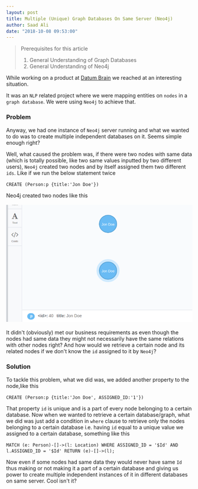 ```yaml
---
layout: post
title: Multiple (Unique) Graph Databases On Same Server (Neo4j)
author: Saad Ali
date: "2018-10-08 09:53:00"
---
```


> Prerequisites for this article<br>
> 1. General Understanding of Graph Databases<br>
> 2. General Understanding of Neo4j<br>

While working on a product at [Datum Brain](https://www.datumbrain.com/) we reached at an interesting situation.

It was an `NLP` related project where we were mapping entities on `nodes` in a `graph database`. We were using `Neo4j` to achieve that.

### Problem
Anyway, we had one instance of `Neo4j` server running and what we wanted to do was to create multiple independent databases on it. Seems simple enough right?

Well, what caused the problem was, if there were two nodes with same data (which is totally possible, like two same values inputted by two different users), `Neo4j` created two nodes and by itself assigned them two different `ids`. Like if we run the below statement twice
```
CREATE (Person:p {title:'Jon Doe'})
```
Neo4j created two nodes like this <br><br>
![](/assets/posts/neo4j-bolt.png)
<br><br>
It didn't (obviously) met our business requirements as even though the nodes had same data they might not necessarily have the same relations with other nodes right? And how would we retrieve a certain node and its related nodes if we don't know the `id` assigned to it by `Neo4j`?

### Solution
To tackle this problem, what we did was, we added another property to the node,like this
```
CREATE (Person:p {title:'Jon Doe', ASSIGNED_ID:'1'})
```
That property `id` is unique and is a part of every node belonging to a certain database. Now when we wanted to retrieve a certain database/graph, what we did was just add a condition in `where` clause to retrieve only the nodes belonging to a certain database i.e. having `id` equal to a unique value we assigned to a certain database, something like this
```
MATCH (e: Person)-[]->(l: Location) WHERE ASSIGNED_ID = '$Id' AND l.ASSIGNED_ID = '$Id' RETURN (e)-[]->(l);
```
Now even if some nodes had same data they would never have same `Id` thus making or not making it a part of a certain database and giving us power to create multiple independent instances of it in different databases on same server. Cool isn't it?
